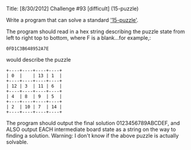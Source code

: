 Title: [8/30/2012] Challenge #93 [difficult] (15-puzzle)


Write a program that can solve a standard ['15-puzzle'](http://en.wikipedia.org/wiki/Fifteen_puzzle).

The program should read in a hex string describing the puzzle state from left to right top to bottom, where F is a blank...for example,:

    0FD1C3B648952A7E 
    
would describe the puzzle

	+----+----+----+----+
	| 0  |    | 13 | 1  |
	+----+----+----+----+
	| 12 | 3  | 11 | 6  |
	+----+----+----+----+
	| 4  | 8  | 9  | 5  |
	+----+----+----+----+
	| 2  | 10 | 7  | 14 |
	+----+----+----+----+


The program should output the final solution 0123456789ABCDEF, and ALSO output EACH intermediate board state as a string on the way to finding a solution.
Warning: I don't know if the above puzzle is actually solvable.